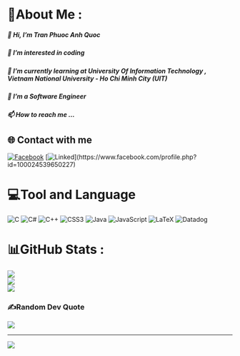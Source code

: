 # 💫About Me :
##### 👋 Hi, I’m Tran Phuoc Anh Quoc
##### 👀 I’m interested in coding
##### 🌱 I’m currently learning at University Of Information Technology , Vietnam National University - Ho Chi Minh City (UIT)
##### 💞️ I’m a Software Engineer
##### 📫 How to reach me ...

## 🌐 Contact with me
[![Facebook](https://img.shields.io/badge/Facebook-%231877F2.svg?logo=Facebook&logoColor=white)](https://www.facebook.com/profile.php?id=100024539650227) [![Linked]([https://img.shields.io/badge/Facebook-%231877F2.svg?logo=Facebook&logoColor=white](https://img.shields.io/badge/LinkedIn-0077B5?style=for-the-badge&logo=linkedin&logoColor=white))](https://www.facebook.com/profile.php?id=100024539650227)

# 💻Tool and Language
![C](https://img.shields.io/badge/c-%2300599C.svg?style=for-the-badge&logo=c&logoColor=white) ![C#](https://img.shields.io/badge/c%23-%23239120.svg?style=for-the-badge&logo=c-sharp&logoColor=white) ![C++](https://img.shields.io/badge/c++-%2300599C.svg?style=for-the-badge&logo=c%2B%2B&logoColor=white) ![CSS3](https://img.shields.io/badge/css3-%231572B6.svg?style=for-the-badge&logo=css3&logoColor=white) ![Java](https://img.shields.io/badge/java-%23ED8B00.svg?style=for-the-badge&logo=java&logoColor=white) ![JavaScript](https://img.shields.io/badge/javascript-%23323330.svg?style=for-the-badge&logo=javascript&logoColor=%23F7DF1E) ![LaTeX](https://img.shields.io/badge/latex-%23008080.svg?style=for-the-badge&logo=latex&logoColor=white)  ![Datadog](https://img.shields.io/badge/datadog-%23632CA6.svg?style=for-the-badge&logo=datadog&logoColor=white)
# 📊GitHub Stats :
![](https://github-readme-stats.vercel.app/api?username=QuocAnh1809&theme=radical&hide_border=false&include_all_commits=false&count_private=false)<br/>
![](https://github-readme-streak-stats.herokuapp.com/?user=QuocAnh1809&theme=radical&hide_border=false)<br/>
![](https://github-readme-stats.vercel.app/api/top-langs/?username=QuocAnh1809&theme=radical&hide_border=false&include_all_commits=false&count_private=false&layout=compact)

### ✍️Random Dev Quote
![](https://quotes-github-readme.vercel.app/api?type=horizontal&theme=radical)

---
[![](https://visitcount.itsvg.in/api?id=QuocAnh1809&icon=0&color=0)](https://visitcount.itsvg.in)

<!---
AnhQuoc189/AnhQuoc189 is a ✨ special ✨ repository because its `README.md` (this file) appears on your GitHub profile.
You can click the Preview link to take a look at your changes.
--->
